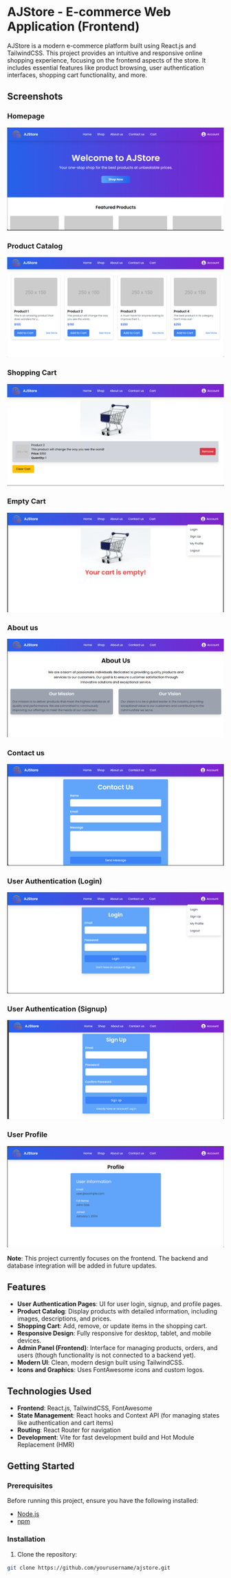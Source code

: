 # AJStore - E-commerce Web Application (Frontend)

AJStore is a modern e-commerce platform built using React.js and TailwindCSS. This project provides an intuitive and responsive online shopping experience, focusing on the frontend aspects of the store. It includes essential features like product browsing, user authentication interfaces, shopping cart functionality, and more.

## Screenshots

### Homepage

![Homepage Screenshot](./src/assets/screenshots/Home.png)

### Product Catalog

![Product Catalog Screenshot](./src/assets/screenshots/shop.png)

### Shopping Cart

![Shopping Cart Screenshot](./src/assets/screenshots/cart.png)

### Empty Cart

![Empty Cart Screenshot](./src/assets/screenshots/empty-cart.png)

### About us

![About us Screenshot](./src/assets/screenshots/about.png)

### Contact us

![Contact us Screenshot](./src/assets/screenshots/contact.png)

### User Authentication (Login)

![Login Screenshot](./src/assets/screenshots/Login.png)

### User Authentication (Signup)

![Signup Screenshot](./src/assets/screenshots/signup.png)

### User Profile

![Profile Screenshot](./src/assets/screenshots/profile.png)

**Note**: This project currently focuses on the frontend. The backend and database integration will be added in future updates.

## Features

- **User Authentication Pages**: UI for user login, signup, and profile pages.
- **Product Catalog**: Display products with detailed information, including images, descriptions, and prices.
- **Shopping Cart**: Add, remove, or update items in the shopping cart.
- **Responsive Design**: Fully responsive for desktop, tablet, and mobile devices.
- **Admin Panel (Frontend)**: Interface for managing products, orders, and users (though functionality is not connected to a backend yet).
- **Modern UI**: Clean, modern design built using TailwindCSS.
- **Icons and Graphics**: Uses FontAwesome icons and custom logos.

## Technologies Used

- **Frontend**: React.js, TailwindCSS, FontAwesome
- **State Management**: React hooks and Context API (for managing states like authentication and cart items)
- **Routing**: React Router for navigation
- **Development**: Vite for fast development build and Hot Module Replacement (HMR)

## Getting Started

### Prerequisites

Before running this project, ensure you have the following installed:

- [Node.js](https://nodejs.org/)
- [npm](https://www.npmjs.com/)

### Installation

1. Clone the repository:

```bash
git clone https://github.com/yourusername/ajstore.git
